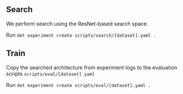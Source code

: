
## Search

We perform search using the ResNet-based search space. 

Run `det experiment create scripts/search/[dataset].yaml .`
## Train

Copy the searched architecture from experiment logs to the evaluation scripts `scripts/eval/[dataset].yaml`

Run `det experiment create scripts/eval/[dataset].yaml .`